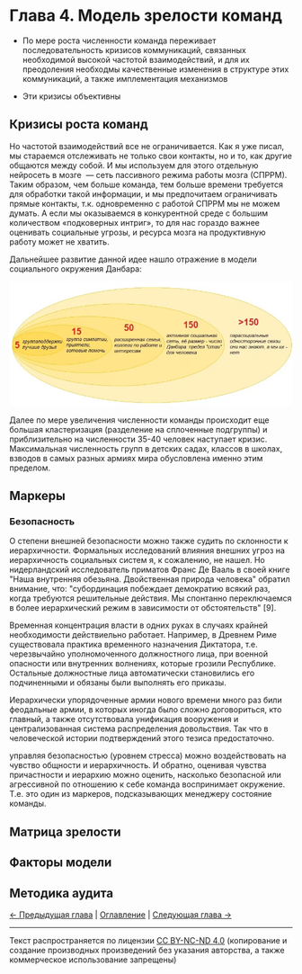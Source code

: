 # Глава 4. Модель зрелости команд

- По мере роста численности команда переживает последовательность кризисов коммуникаций, связанных необходимой высокой частотой взаимодействий, и для их преодоления необходмы качественные изменения в структуре этих коммуникаций, а также имплементация механизмов 

- Эти кризисы объективны

## Кризисы роста команд

Но частотой взаимодействий все не ограничивается. Как я уже писал, мы стараемся отслеживать не только свои контакты, но и то, как другие общаются между собой. И мы используем для этого отдельную нейросеть в мозге  — сеть пассивного режима работы мозга (СПРРМ). Таким образом, чем больше команда, тем больше времени требуется для обработки такой информации, и мы предпочитаем ограничивать прямые контакты, т.к. одновременно с работой СПРРМ мы не можем думать. А если мы оказываемся в конкурентной среде с большим количеством «подковерных интриг», то для нас гораздо важнее оценивать социальные угрозы, и ресурса мозга на продуктивную работу может не хватить.

Дальнейшее развитие данной идее нашло отражение в модели социального окружения Данбара:

![](images/fig007.png)

Далее по мере увеличения численности команды происходит еще большая кластеризация (разделение на сплоченные подгруппы) и приблизительно на численности 35-40 человек наступает кризис. Максимальная численность групп в детских садах, классов в школах, взводов в самых разных армиях мира обусловлена именно этим пределом.

## Маркеры

### Безопасность

О степени внешней безопасности можно также судить по склонности к иерархичности. Формальных исследований влияния внешних угроз на иерархичность социальных систем я, к сожалению, не нашел. Но нидерландский исследователь приматов Франс Де Вааль в своей книге "Наша внутренняя обезьяна. Двойственная природа человека" обратил внимание, что: "субординация побеждает демократию всякий раз, когда требуются решительные действия. Мы спонтанно переключаемся в более иерархический режим в зависимости от обстоятельств" [9].

Временная концентрация власти в одних руках в случаях крайней необходимости действиельно работает. Например, в Древнем Риме существовала практика временного назначения Диктатора, т.е. черезвычайно уполномоченного должностного лица, при военной опасности или внутренних волнениях, которые грозили Республике. Остальные должностные лица автоматически становились его подчиненными и обязаны были выполнять его приказы.

Иерархически упорядоченные армии нового времени много раз били феодальные армии, в которых иногда было сложно договориться, кто главный, а также отсутствовала унификация вооружения и централизованная система распределения довольствия. Так что в человеческой истории подтверждений этого тезиса предостаточно.

управляя безопасностью (уровнем стресса) можно воздействовать на чувство общности и иерархичность. И обратно, оценивая чувства причастности и иерархию можно оценить, насколько безопасной или агрессивной по отношению к себе команда воспринимает окружение. Т.е. это один из маркеров, подсказывающих менеджеру состояние команды.

## Матрица зрелости

## Факторы модели

## Методика аудита

[← Предыдущая глава](03.chapter3.md) | [Оглавление](README.md) | [Следующая глава →](05.chapter5.md)

---

<p xmlns:cc="http://creativecommons.org/ns#" xmlns:dct="http://purl.org/dc/terms/">Текст распространяется по лицензии <a href="https://creativecommons.org/licenses/by-nc-nd/4.0/?ref=chooser-v1" target="_blank" rel="license noopener noreferrer" style="display:inline-block;">CC BY-NC-ND 4.0</a> (копирование и создание производных произведений без указания авторства, а также коммерческое использование запрещены)<br/><a href="https://creativecommons.org/licenses/by-nc-nd/4.0/?ref=chooser-v1" target="_blank" rel="license noopener noreferrer" style="display:inline-block;"><img style="height:22px!important;margin-left:3px;vertical-align:text-bottom;" src="https://mirrors.creativecommons.org/presskit/icons/cc.svg?ref=chooser-v1" alt=""><img style="height:22px!important;margin-left:3px;vertical-align:text-bottom;" src="https://mirrors.creativecommons.org/presskit/icons/by.svg?ref=chooser-v1" alt=""><img style="height:22px!important;margin-left:3px;vertical-align:text-bottom;" src="https://mirrors.creativecommons.org/presskit/icons/nc.svg?ref=chooser-v1" alt=""><img style="height:22px!important;margin-left:3px;vertical-align:text-bottom;" src="https://mirrors.creativecommons.org/presskit/icons/nd.svg?ref=chooser-v1" alt=""></a></p>